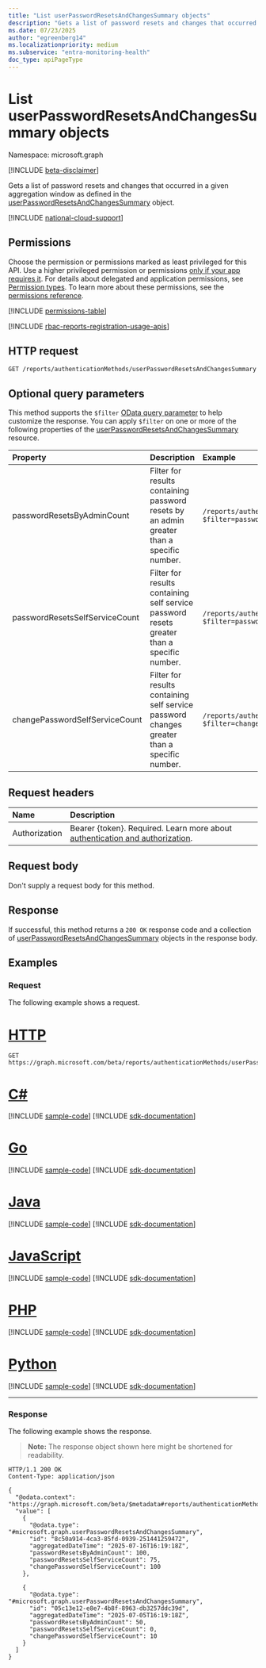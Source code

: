 ```yaml
---
title: "List userPasswordResetsAndChangesSummary objects"
description: "Gets a list of password resets and changes that occurred in a given aggregation window as defined in the userPasswordResetsAndChangesSummary object."
ms.date: 07/23/2025
author: "egreenberg14"
ms.localizationpriority: medium
ms.subservice: "entra-monitoring-health"
doc_type: apiPageType
---
```


# List userPasswordResetsAndChangesSummary objects

Namespace: microsoft.graph

[!INCLUDE [beta-disclaimer](../../includes/beta-disclaimer.md)]

Gets a list of password resets and changes that occurred in a given aggregation window as defined in the [userPasswordResetsAndChangesSummary](../resources/userpasswordresetsandchangessummary.md) object.

[!INCLUDE [national-cloud-support](../../includes/all-clouds.md)]

## Permissions

Choose the permission or permissions marked as least privileged for this API. Use a higher privileged permission or permissions [only if your app requires it](/graph/permissions-overview#best-practices-for-using-microsoft-graph-permissions). For details about delegated and application permissions, see [Permission types](/graph/permissions-overview#permission-types). To learn more about these permissions, see the [permissions reference](/graph/permissions-reference).

<!-- {
  "blockType": "permissions",
  "name": "authenticationmethodsroot-list-userpasswordresetsandchangessummary-permissions"
}
-->
[!INCLUDE [permissions-table](../includes/permissions/authenticationmethodsroot-list-userpasswordresetsandchangessummary-permissions.md)]

[!INCLUDE [rbac-reports-registration-usage-apis](../includes/rbac-for-apis/rbac-reports-registration-usage-apis.md)]

## HTTP request

<!-- {
  "blockType": "ignored"
}
-->
``` http
GET /reports/authenticationMethods/userPasswordResetsAndChangesSummary
```

## Optional query parameters

This method supports the `$filter` [OData query parameter](/graph/query-parameters) to help customize the response. You can apply `$filter` on one or more of the following properties of the [userPasswordResetsAndChangesSummary](../resources/userpasswordresetsandchangessummary.md) resource.

| Property          | Description                                                                                                                     | Example                                                                   |
|:------------------|:--------------------------------------------------------------------------------------------------------------------------------|:--------------------------------------------------------------------------|
| passwordResetsByAdminCount      | Filter for results containing password resets by an admin greater than a specific number. | `/reports/authenticationMethods/userPasswordResetsAndChangesSummary?$filter=passwordResetsByAdminCount gt 10`           |
| passwordResetsSelfServiceCount   | Filter for results containing self service password resets greater than a specific number.                                            | `/reports/authenticationMethods/userPasswordResetsAndChangesSummary?$filter=passwordResetsSelfServiceCount gt 10`        |
| changePasswordSelfServiceCount   | Filter for results containing self service password changes greater than a specific number.                                            | `/reports/authenticationMethods/userPasswordResetsAndChangesSummary?$filter=changePasswordSelfServiceCount gt 10`        |

## Request headers

|Name|Description|
|:---|:---|
|Authorization|Bearer {token}. Required. Learn more about [authentication and authorization](/graph/auth/auth-concepts).|

## Request body

Don't supply a request body for this method.

## Response

If successful, this method returns a `200 OK` response code and a collection of [userPasswordResetsAndChangesSummary](../resources/userpasswordresetsandchangessummary.md) objects in the response body.

## Examples

### Request

The following example shows a request.
# [HTTP](#tab/http)
<!-- {
  "blockType": "request",
  "name": "list_userpasswordresetsandchangessummary"
}
-->
``` http
GET https://graph.microsoft.com/beta/reports/authenticationMethods/userPasswordResetsAndChangesSummary
```

# [C#](#tab/csharp)
[!INCLUDE [sample-code](../includes/snippets/csharp/list-userpasswordresetsandchangessummary-csharp-snippets.md)]
[!INCLUDE [sdk-documentation](../includes/snippets/snippets-sdk-documentation-link.md)]

# [Go](#tab/go)
[!INCLUDE [sample-code](../includes/snippets/go/list-userpasswordresetsandchangessummary-go-snippets.md)]
[!INCLUDE [sdk-documentation](../includes/snippets/snippets-sdk-documentation-link.md)]

# [Java](#tab/java)
[!INCLUDE [sample-code](../includes/snippets/java/list-userpasswordresetsandchangessummary-java-snippets.md)]
[!INCLUDE [sdk-documentation](../includes/snippets/snippets-sdk-documentation-link.md)]

# [JavaScript](#tab/javascript)
[!INCLUDE [sample-code](../includes/snippets/javascript/list-userpasswordresetsandchangessummary-javascript-snippets.md)]
[!INCLUDE [sdk-documentation](../includes/snippets/snippets-sdk-documentation-link.md)]

# [PHP](#tab/php)
[!INCLUDE [sample-code](../includes/snippets/php/list-userpasswordresetsandchangessummary-php-snippets.md)]
[!INCLUDE [sdk-documentation](../includes/snippets/snippets-sdk-documentation-link.md)]

# [Python](#tab/python)
[!INCLUDE [sample-code](../includes/snippets/python/list-userpasswordresetsandchangessummary-python-snippets.md)]
[!INCLUDE [sdk-documentation](../includes/snippets/snippets-sdk-documentation-link.md)]

---


### Response

The following example shows the response.
>**Note:** The response object shown here might be shortened for readability.
<!-- {
  "blockType": "response",
  "truncated": true,
  "@odata.type": "microsoft.graph.userPasswordResetsAndChangesSummary"
}
-->
``` http
HTTP/1.1 200 OK
Content-Type: application/json

{
  "@odata.context": "https://graph.microsoft.com/beta/$metadata#reports/authenticationMethods/userPasswordResetsAndChangesSummary",  
  "value": [
    {
      "@odata.type": "#microsoft.graph.userPasswordResetsAndChangesSummary",
      "id": "8c50a914-4ca3-85fd-0939-251441259472",
      "aggregatedDateTime": "2025-07-16T16:19:18Z",
      "passwordResetsByAdminCount": 100,
      "passwordResetsSelfServiceCount": 75,
      "changePasswordSelfServiceCount": 100
    },

    {
      "@odata.type": "#microsoft.graph.userPasswordResetsAndChangesSummary",
      "id": "05c13e12-e8e7-4b8f-8963-db3257ddc39d",
      "aggregatedDateTime": "2025-07-05T16:19:18Z",
      "passwordResetsByAdminCount": 50,
      "passwordResetsSelfServiceCount": 0,
      "changePasswordSelfServiceCount": 10
    }    
  ]
}
```

